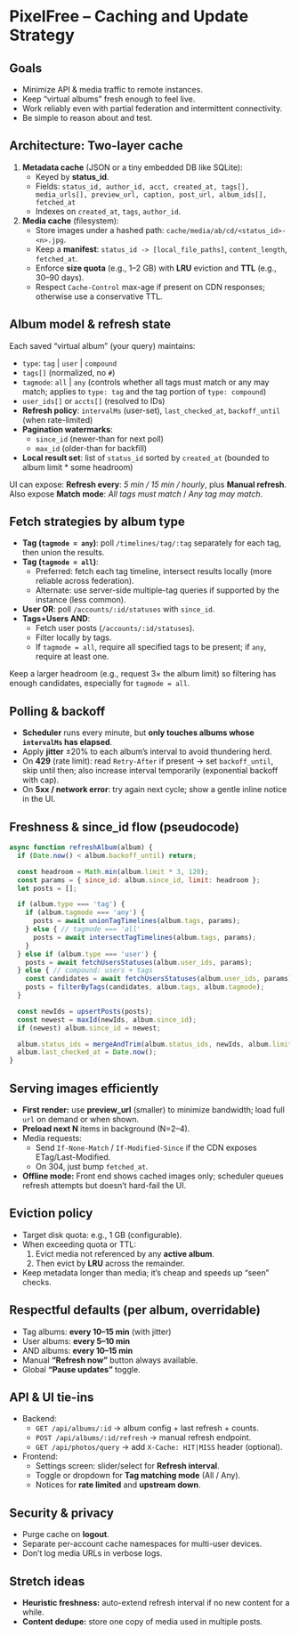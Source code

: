 # PixelFree – Caching and Update Strategy

## Goals
- Minimize API & media traffic to remote instances.
- Keep “virtual albums” fresh enough to feel live.
- Work reliably even with partial federation and intermittent connectivity.
- Be simple to reason about and test.

## Architecture: Two-layer cache
1. **Metadata cache** (JSON or a tiny embedded DB like SQLite):
   - Keyed by **status_id**.
   - Fields: 	`status_id, author_id, acct, created_at, tags[], media_urls[], preview_url, caption, post_url, album_ids[], fetched_at`
   - Indexes on `created_at`, `tags`, `author_id`.
2. **Media cache** (filesystem):
   - Store images under a hashed path: `cache/media/ab/cd/<status_id>-<n>.jpg`.
   - Keep a **manifest**: `status_id -> [local_file_paths]`, `content_length`, `fetched_at`.
   - Enforce **size quota** (e.g., 1–2 GB) with **LRU** eviction and **TTL** (e.g., 30–90 days).
   - Respect `Cache-Control` max-age if present on CDN responses; otherwise use a conservative TTL.

## Album model & refresh state
Each saved “virtual album” (your query) maintains:

- `type`: `tag` | `user` | `compound`
- `tags[]` (normalized, no `#`)
- `tagmode`: `all` | `any` (controls whether all tags must match or any may match; applies to `type: tag` and the tag portion of `type: compound`)
- `user_ids[]` or `accts[]` (resolved to IDs)
- **Refresh policy**: `intervalMs` (user-set), `last_checked_at`, `backoff_until` (when rate-limited)
- **Pagination watermarks**:
  - `since_id` (newer-than for next poll)
  - `max_id` (older-than for backfill)
- **Local result set**: list of `status_id` sorted by `created_at` (bounded to album limit * some headroom)

UI can expose: **Refresh every**: _5 min / 15 min / hourly_, plus **Manual refresh**.  
Also expose **Match mode**: _All tags must match_ / _Any tag may match_.

## Fetch strategies by album type
- **Tag (`tagmode = any`)**: poll `/timelines/tag/:tag` separately for each tag, then union the results.
- **Tag (`tagmode = all`)**:  
  - Preferred: fetch each tag timeline, intersect results locally (more reliable across federation).  
  - Alternate: use server-side multiple-tag queries if supported by the instance (less common).
- **User OR**: poll `/accounts/:id/statuses` with `since_id`.
- **Tags+Users AND**:
  - Fetch user posts (`/accounts/:id/statuses`).
  - Filter locally by tags.
  - If `tagmode = all`, require all specified tags to be present; if `any`, require at least one.

Keep a larger headroom (e.g., request 3× the album limit) so filtering has enough candidates, especially for `tagmode = all`.

## Polling & backoff
- **Scheduler** runs every minute, but **only touches albums whose `intervalMs` has elapsed**.
- Apply **jitter** ±20% to each album’s interval to avoid thundering herd.
- On **429** (rate limit): read `Retry-After` if present → set `backoff_until`, skip until then; also increase interval temporarily (exponential backoff with cap).
- On **5xx / network error**: try again next cycle; show a gentle inline notice in the UI.

## Freshness & since_id flow (pseudocode)
```js
async function refreshAlbum(album) {
  if (Date.now() < album.backoff_until) return;

  const headroom = Math.min(album.limit * 3, 120);
  const params = { since_id: album.since_id, limit: headroom };
  let posts = [];

  if (album.type === 'tag') {
    if (album.tagmode === 'any') {
      posts = await unionTagTimelines(album.tags, params);
    } else { // tagmode === 'all'
      posts = await intersectTagTimelines(album.tags, params);
    }
  } else if (album.type === 'user') {
    posts = await fetchUsersStatuses(album.user_ids, params);
  } else { // compound: users + tags
    const candidates = await fetchUsersStatuses(album.user_ids, params);
    posts = filterByTags(candidates, album.tags, album.tagmode);
  }

  const newIds = upsertPosts(posts);
  const newest = maxId(newIds, album.since_id);
  if (newest) album.since_id = newest;

  album.status_ids = mergeAndTrim(album.status_ids, newIds, album.limit * 5);
  album.last_checked_at = Date.now();
}
```

## Serving images efficiently
- **First render:** use **preview_url** (smaller) to minimize bandwidth; load full `url` on demand or when shown.
- **Preload next N** items in background (N=2–4).
- Media requests:
  - Send `If-None-Match` / `If-Modified-Since` if the CDN exposes ETag/Last-Modified.
  - On 304, just bump `fetched_at`.
- **Offline mode:** Front end shows cached images only; scheduler queues refresh attempts but doesn’t hard-fail the UI.

## Eviction policy
- Target disk quota: e.g., 1 GB (configurable).
- When exceeding quota or TTL:
  1. Evict media not referenced by any **active album**.
  2. Then evict by **LRU** across the remainder.
- Keep metadata longer than media; it’s cheap and speeds up “seen” checks.

## Respectful defaults (per album, overridable)
- Tag albums: **every 10–15 min** (with jitter)
- User albums: **every 5–10 min**
- AND albums: **every 10–15 min**
- Manual **“Refresh now”** button always available.
- Global **“Pause updates”** toggle.

## API & UI tie-ins
- Backend:
  - `GET /api/albums/:id` → album config + last refresh + counts.
  - `POST /api/albums/:id/refresh` → manual refresh endpoint.
  - `GET /api/photos/query` → add `X-Cache: HIT|MISS` header (optional).
- Frontend:
  - Settings screen: slider/select for **Refresh interval**.
  - Toggle or dropdown for **Tag matching mode** (All / Any).
  - Notices for **rate limited** and **upstream down**.

## Security & privacy
- Purge cache on **logout**.
- Separate per-account cache namespaces for multi-user devices.
- Don’t log media URLs in verbose logs.

## Stretch ideas
- **Heuristic freshness:** auto-extend refresh interval if no new content for a while.
- **Content dedupe:** store one copy of media used in multiple posts.
